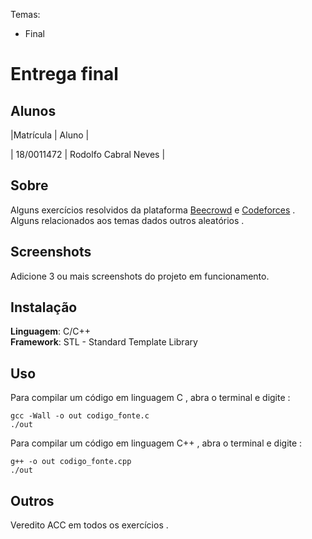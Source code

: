 Temas:
 - Final 
 
# Entrega final

## Alunos
|Matrícula | Aluno |

| 18/0011472  |  Rodolfo Cabral Neves |

## Sobre 

Alguns exercícios resolvidos da plataforma [Beecrowd](https://www.beecrowd.com.br/judge/en/login) e [Codeforces](https://codeforces.com/) . Alguns relacionados aos temas dados outros aleatórios .

## Screenshots
Adicione 3 ou mais screenshots do projeto em funcionamento.

## Instalação 
**Linguagem**: C/C++<br>
**Framework**: STL - Standard Template Library<br>



## Uso 

Para compilar um código em linguagem C , abra o terminal e digite : 
```
gcc -Wall -o out codigo_fonte.c
./out

```

Para compilar um código em linguagem C++ , abra o terminal e digite : 
```
g++ -o out codigo_fonte.cpp
./out

```

## Outros 

Veredito ACC em todos os exercícios .




